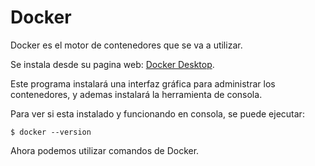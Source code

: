 # Docker

Docker es el motor de contenedores que se va a utilizar.

Se instala desde su pagina web: [Docker Desktop](https://www.docker.com/products/docker-desktop/).

Este programa instalará una interfaz gráfica para administrar los contenedores, y ademas
instalará la herramienta de consola.

Para ver si esta instalado y funcionando en consola, se puede ejecutar:

```
$ docker --version
```

Ahora podemos utilizar comandos de Docker.
